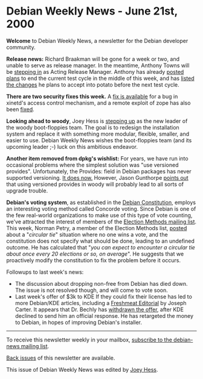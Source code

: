 
Debian Weekly News - June 21st, 2000
====================================



**Welcome** to Debian Weekly News, a newsletter for the Debian developer
community.




**Release news:**
Richard Braakman will be gone for a week or two, and unable to serve as
release manager. In the meantime, Anthony Towns will be
[stepping in](https://lists.debian.org/debian-devel-announce-0006/msg00006.html) as Acting Release Manager. Anthony has already
[posted plans](https://lists.debian.org/debian-devel-announce-0006/msg00007.html) to end the current test cycle in the middle of this week,
and has [listed the changes](https://www.debian.org/News/weekly/2000/19/mail#mail1) he plans to accept
into potato before the next test cycle.



**There are two security fixes this week.** A
[fix is available](https://www.debian.org/security/2000/20000619) for a bug
in xinetd's access control mechanism, and a remote exploit of zope has also been
[fixed](https://lists.debian.org/debian-devel-0006/msg01541.html).




**Looking ahead to woody**, Joey Hess is
[stepping
up](https://lists.debian.org/debian-boot-0006/msg00279.html) as the new leader of the woody boot-floppies team. The goal is to
redesign the installation system and replace it with something more modular,
flexible, smaller, and easier to use. Debian Weekly News wishes the
boot-floppies team (and its upcoming leader ;-) luck on this ambitious
endeavor. 




**Another item removed from dpkg's wishlist:** For years, we have run into
occasional problems where the simplest solution was "use versioned provides".
Unfortunately, the Provides: field in Debian packages has never
supported versioning.
[It
does now.](https://lists.debian.org/debian-dpkg-0006/msg00025.html) However, Jason Gunthorpe
[points
out](https://lists.debian.org/debian-dpkg-0006/msg00029.html) that using versioned provides in woody will probably lead to all sorts
of upgrade trouble.




**Debian's voting system**, as established in the
[Debian Constitution](https://www.debian.org/devel/constitution),
employs an interesting voting method called Concorde voting. Since Debian
is one of the few real-world organizations to make use of this type of vote
counting, we've attracted the interest of members of the
[Election Methods mailing list](http://www.eskimo.com/~robla/em/).
This week, Norman Petry, a member of the Election Methods list,
[posted](https://lists.debian.org/debian-vote-0006/msg00095.html)
about a "*circular tie*" situation where no one wins a vote, and the
constitution does not specify what should be done, leading to an undefined
outcome. He has calculated that "*you can expect to encounter a circular tie
about once every 20 elections or so, on average*". He suggests that we
proactively modify the constitution to fix the problem before it occurs.




Followups to last week's news:



* The discussion about dropping non-free from Debian has died down. The
issue is not resolved though, and will come to vote soon.
* Last week's offer of $3k to KDE If they could fix their license has led to
more Debian/KDE articles, including a
[Freshmeat
Editorial](http://freshmeat.net/news/2000/06/17/961300740.html) by Joseph Carter. It appears that Dr. Bechly has
[withdrawn the offer](http://slashdot.org/article.pl?sid=00/06/13/1642213&mode=nested), after KDE declined to send him an official
response. He has retargeted the money to Debian, in hopes of improving
Debian's installer.




---



 To receive this newsletter weekly in your mailbox, [subscribe to the debian-news mailing list](https://lists.debian.org/debian-news/).



[Back issues](https://www.debian.org/News/weekly/) of this newsletter are available.



This issue of Debian Weekly News was edited by [Joey Hess](mailto:dwn@debian.org).




